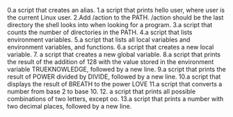 0.a script that creates an alias.
1.a script that prints hello user, where user is the current Linux user.
2.Add /action to the PATH. /action should be the last directory the shell looks into when looking for a program.
3.a script that counts the number of directories in the PATH.
4.a script that lists environment variables.
5.a script that lists all local variables and environment variables, and functions.
6.a script that creates a new local variable.
7. a script that creates a new global variable.
8.a script that prints the result of the addition of 128 with the value stored in the environment variable TRUEKNOWLEDGE, followed by a new line.
9.a script that prints the result of POWER divided by DIVIDE, followed by a new line.
10.a script that displays the result of BREATH to the power LOVE
11.a script that converts a number from base 2 to base 10.
12. a script that prints all possible combinations of two letters, except oo.
13.a script that prints a number with two decimal places, followed by a new line.
